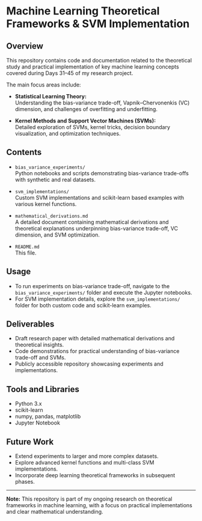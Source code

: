 # Machine Learning Theoretical Frameworks & SVM Implementation

## Overview

This repository contains code and documentation related to the theoretical study and practical implementation of key machine learning concepts covered during Days 31–45 of my research project.

The main focus areas include:

- **Statistical Learning Theory:**  
  Understanding the bias-variance trade-off, Vapnik–Chervonenkis (VC) dimension, and challenges of overfitting and underfitting.

- **Kernel Methods and Support Vector Machines (SVMs):**  
  Detailed exploration of SVMs, kernel tricks, decision boundary visualization, and optimization techniques.

## Contents

- `bias_variance_experiments/`  
  Python notebooks and scripts demonstrating bias-variance trade-offs with synthetic and real datasets.

- `svm_implementations/`  
  Custom SVM implementations and scikit-learn based examples with various kernel functions.

- `mathematical_derivations.md`  
  A detailed document containing mathematical derivations and theoretical explanations underpinning bias-variance trade-off, VC dimension, and SVM optimization.

- `README.md`  
  This file.

## Usage

- To run experiments on bias-variance trade-off, navigate to the `bias_variance_experiments/` folder and execute the Jupyter notebooks.  
- For SVM implementation details, explore the `svm_implementations/` folder for both custom code and scikit-learn examples.

## Deliverables

- Draft research paper with detailed mathematical derivations and theoretical insights.  
- Code demonstrations for practical understanding of bias-variance trade-off and SVMs.  
- Publicly accessible repository showcasing experiments and implementations.

## Tools and Libraries

- Python 3.x  
- scikit-learn  
- numpy, pandas, matplotlib  
- Jupyter Notebook

## Future Work

- Extend experiments to larger and more complex datasets.  
- Explore advanced kernel functions and multi-class SVM implementations.  
- Incorporate deep learning theoretical frameworks in subsequent phases.

---

**Note:** This repository is part of my ongoing research on theoretical frameworks in machine learning, with a focus on practical implementations and clear mathematical understanding.

